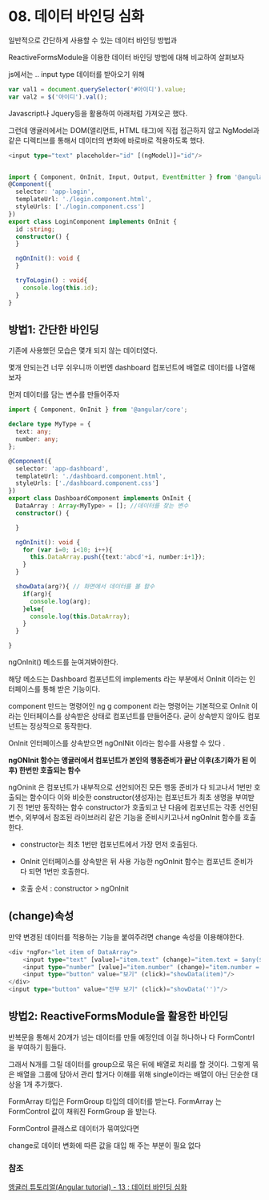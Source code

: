 # 08. 데이터 바인딩 심화

일반적으로 간단하게 사용할 수 있는 데이터 바인딩 방법과

ReactiveFormsModule을 이용한 데이터 바인딩 방법에 대해 비교하여 살펴보자

js에서는 .. input type 데이터를 받아오기 위해 
```javascript
var val1 = document.querySelector('#아이디').value;
var val2 = $('아이디').val();
```
Javascript나 Jquery등을 활용하여 아래처럼 가져오곤 했다. 

그런데 앵귤러에서는 DOM(앨리먼트, HTML 태그)에 직접 접근하지 않고 NgModel과 같은 디렉티브를 통해서 데이터의 변화에 바로바로 적용하도록 했다. 

```typescript
<input type="text" placeholder="id" [(ngModel)]="id"/>


import { Component, OnInit, Input, Output, EventEmitter } from '@angular/core';
@Component({
  selector: 'app-login',
  templateUrl: './login.component.html',
  styleUrls: ['./login.component.css']
})
export class LoginComponent implements OnInit {
  id :string;
  constructor() { 
  }

  ngOnInit(): void {
  }

  tryToLogin() : void{
    console.log(this.id);
  }
}
```

## 방법1: 간단한 바인딩
기존에 사용했던 모습은 몇개 되지 않는 데이터였다. 

몇개 안되는건 너무 쉬우니까 이번엔 dashboard 컴포넌트에 배열로 데이터를 나열해보자

먼저 데이터를 담는 변수를 만들어주자

```typescript
import { Component, OnInit } from '@angular/core';

declare type MyType = {
  text: any;
  number: any;
};

@Component({
  selector: 'app-dashboard',
  templateUrl: './dashboard.component.html',
  styleUrls: ['./dashboard.component.css']
})
export class DashboardComponent implements OnInit {
  DataArray : Array<MyType> = []; //데이터를 찾는 변수 
  constructor() { 

  }

  ngOnInit(): void {
    for (var i=0; i<10; i++){
      this.DataArray.push({text:'abcd'+i, number:i+1});
    }
  }

  showData(arg?){ // 화면에서 데이터를 볼 함수
    if(arg){
      console.log(arg);
    }else{
      console.log(this.DataArray);
    }
  }

}
```
ngOnInit() 메소드를 눈여겨봐야한다.

해당 메소드는 Dashboard 컴포넌트의 implements 라는 부분에서 OnInit 이라는 인터페이스를 통해 받은 기능이다. 

component 만드는 명령어인 ng g component 라는 명령어는 기본적으로 OnInit 이라는 인터페이스를 상속받은 상태로 컴포넌트를 만들어준다.
굳이 상속받지 않아도 컴포넌트는 정상적으로 동작한다.

OnInit 인터페이스를 상속받으면 ngOnINit 이라는 함수를 사용할 수 있다 .

**ngONInit 함수는 앵귤러에서 컴포넌트가 본인의 행동준비가 끝난 이후(초기화가 된 이후) 한번만 호출되는 함수**

ngOninit 은 컴포넌트가 내부적으로 선언되어진 모든 행동 준비가 다 되고나서 1번만 호출되는 함수이다 
이와 비슷한 constructor(생성자)는 컴포넌트가 최초 생명을 부여받기 전 1번만 동작하는 함수
constructor가 호출되고 난 다음에 컴포넌트는 각종 선언된 변수, 외부에서 참조된 라이브러리 같은 기능을 준비시키고나서 ngOnInit 함수를 호출한다. 

- constructor는 최초 1번만 컴포넌트에서 가장 먼저 호출된다.
- OnInit 인터페이스를 상속받은 뒤 사용 가능한 ngOnInit 함수는 컴포넌트 준비가 다 되면 1번만 호출한다. 

- 호출 순서 : constructor > ngOnInit

## (change)속성
만약 변경된 데이터를 적용하는 기능을 붙여주려면 change 속성을 이용해야한다. 

```typescript
<div *ngFor="let item of DataArray">
    <input type="text" [value]="item.text" (change)="item.text = $any($event.target).value" />
    <input type="number" [value]="item.number" (change)="item.number = $any($event.target).value"/>
    <input type="button" value="보기" (click)="showData(item)"/>
</div>
<input type="button" value="전부 보기" (click)="showData('')"/>
```

## 방법2: ReactiveFormsModule을 활용한 바인딩

반복문을 통해서 20개가 넘는 데이터를 만들 예정인데 이걸 하나하나 다 FormContrl 을 부여하기 힘들다. 

그래서 N개를 그릴 데이터를 group으로 묶은 뒤에 배열로 처리를 할 것이다. 
그렇게 묶은 배열을 그룹에 담아서 관리 할거다 
이해를 위해 single이라는 배열이 아닌 단순한 대상을 1개 추가했다. 


FormArray 타입은 FormGroup 타입의 데이터를 받는다. 
FormArray 는 FormControl 값이 채워진 FormGroup 을 받는다. 

FormControl 클래스로 데이터가 묶여있다면 

change로 데이터 변화에 따른 값을 대입 해 주는 부분이 필요 없다


### 참조 
[앵귤러 튜토리얼(Angular tutorial) - 13 : 데이터 바인딩 심화](https://lts0606.tistory.com/362?category=775312)